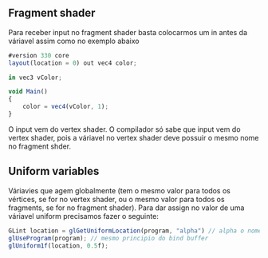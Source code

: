 ## Fragment shader
Para receber input no fragment shader basta colocarmos um in antes da váriavel assim como no exemplo abaixo

```js
#version 330 core
layout(location = 0) out vec4 color;

in vec3 vColor;

void Main()
{
	color = vec4(vColor, 1);
}
```

O input vem do vertex shader. O compilador só sabe que input vem do vertex shader, pois a váriavel no vertex shader deve possuir o mesmo nome no fragment shder.

## Uniform variables
Váriavies que agem globalmente (tem o mesmo valor para todos os vértices, se for no vertex shader, ou o mesmo valor para todos os fragments, se for no fragment shader). Para dar assign no valor de uma váriavel uniform precisamos fazer o seguinte:

```js
GLint location = glGetUniformLocation(program, "alpha") // alpha o nome do uniform no shader
glUseProgram(program); // mesmo principio do bind buffer
glUniform1f(location, 0.5f);
```